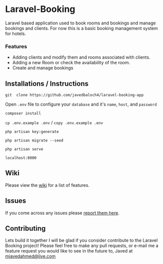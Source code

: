 # Laravel-Booking
Laravel based application used to book rooms and bookings and manage bookings and clients.
For now this is a basic booking management system for hotels.

### Features
* Adding clients and modify them and rooms associated with clients.
* Adding a new Room or check the availability of the room.
* Create and manage bookings

## Installations / Instructions

``` git  clone https://github.com/javedbaloch4/laravel-booking-app ```

 Open `.env` file to configure your `database` and it's `name`, `host`, and `password` 

``` composer install ```

``` cp .env.example .env ``` / ``` copy .env.example .env ```

``` php artisan key:generate ```

``` php artisan migrate --seed ```

``` php artisan serve ```

`localhost:8000`

## Wiki
Please view the [wiki](https://github.com/javedbaloch4/laravel-booking-app/wiki) for a list of features.

## Issues
If you come across any issues please [report them here](https://github.com/javedbaloch4/laravel-booking-app/issues).

## Contributing
 
 Lets build it together I will be glad if you consider contribute to the Laravel Booking project! Please feel free to make any pull requests, or e-mail me a feature request you would like to see in the future to, Javed at mjavedahmed@live.com
 
 







